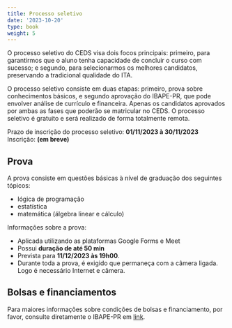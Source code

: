 ```yaml
---
title: Processo seletivo
date: '2023-10-20'
type: book
weight: 5
---
```


O processo seletivo do CEDS visa dois focos principais: primeiro, para garantirmos que o aluno tenha capacidade de concluir o curso com sucesso; e segundo, para selecionarmos os melhores candidatos, preservando a tradicional qualidade do ITA.

O processo seletivo consiste em duas etapas: primeiro, prova sobre conhecimentos básicos, e segundo aprovação do IBAPE-PR, que pode envolver análise de currículo e financeira. Apenas os candidatos aprovados por ambas as fases que poderão se matricular no CEDS. O processo seletivo é gratuito e será realizado de forma totalmente remota.

Prazo de inscrição do processo seletivo: **01/11/2023 à 30/11/2023**
Inscrição: **(em breve)**

## Prova

A prova consiste em questões básicas à nível de graduação dos seguintes tópicos:
- lógica de programação
- estatística
- matemática (álgebra linear e cálculo)

Informações sobre a prova:
- Aplicada utilizando as plataformas Google Forms e Meet
- Possui **duração de até 50 min**
- Prevista para **11/12/2023 às 19h00**.
- Durante toda a prova, é exigido que permaneça com a câmera ligada. Logo é necessário Internet e câmera.

## Bolsas e financiamentos

Para maiores informações sobre condições de bolsas e financiamento, por favor, consulte diretamente o IBAPE-PR em [link](https://www.ibapepr.org.br/).